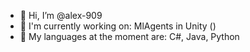 - 👋 Hi, I’m @alex-909
- 🚀 I'm currently working on: MlAgents in Unity ()
- 🤖 My languages at the moment are: C#, Java, Python  
